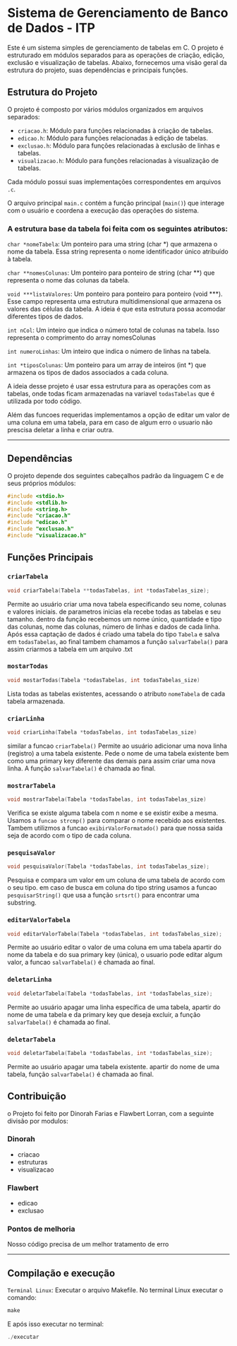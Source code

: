 # Sistema de Gerenciamento de Banco de Dados - ITP
Este é um sistema simples de gerenciamento de tabelas em C. O projeto é estruturado em módulos separados para as operações de criação, edição, exclusão e visualização de tabelas. Abaixo, fornecemos uma visão geral da estrutura do projeto, suas dependências e principais funções.

## Estrutura do Projeto

O projeto é composto por vários módulos organizados em arquivos separados:

- `criacao.h`: Módulo para funções relacionadas à criação de tabelas.
- `edicao.h`: Módulo para funções relacionadas à edição de tabelas.
- `exclusao.h`: Módulo para funções relacionadas à exclusão de linhas e tabelas.
- `visualizacao.h`: Módulo para funções relacionadas à visualização de tabelas.

Cada módulo possui suas implementações correspondentes em arquivos `.c`.

O arquivo principal `main.c` contém a função principal (`main()`) que interage com o usuário e coordena a execução das operações do sistema.

### A estrutura base da tabela foi feita com os seguintes atributos:

`char *nomeTabela`: Um ponteiro para uma string (char *) que armazena o nome da tabela. Essa string representa o nome identificador único atribuído à tabela.

`char **nomesColunas`: Um ponteiro para ponteiro de string (char **) que representa o nome das colunas da tabela.

`void ***listaValores`: Um ponteiro para ponteiro para ponteiro (void ***). Esse campo representa uma estrutura multidimensional que armazena os valores das células da tabela. A ideia é que esta estrutura possa acomodar diferentes tipos de dados. 

`int nCol`: Um inteiro que indica o número total de colunas na tabela. Isso representa o comprimento do array nomesColunas

`int numeroLinhas`: Um inteiro que indica o número de linhas na tabela. 

`int *tiposColunas`: Um ponteiro para um array de inteiros (int *) que armazena os tipos de dados associados a cada coluna.

A ideia desse projeto é usar essa estrutura para as operações com as tabelas, onde todas ficam armazenadas na variavel `todasTabelas` que é utilizada por todo código.

Além das funcoes requeridas implementamos a opção de editar um valor de uma coluna em uma tabela, para em caso de algum erro o usuario não prescisa deletar a linha e criar outra. 


***


## Dependências

O projeto depende dos seguintes cabeçalhos padrão da linguagem C e de seus próprios módulos:

```c
#include <stdio.h>
#include <stdlib.h>
#include <string.h>
#include "criacao.h"
#include "edicao.h"
#include "exclusao.h"
#include "visualizacao.h"
```

## Funções Principais
### `criarTabela` 
```c
void criarTabela(Tabela **todasTabelas, int *todasTabelas_size);
```
Permite ao usuário criar uma nova tabela especificando seu nome, colunas e valores iniciais. de parametros inicias ela recebe todas as tabelas e seu tamanho. dentro da função recebemos um nome único, quantidade e tipo das colunas, nome das colunas, número de linhas e dados de cada linha. Após essa captação de dados é criado uma tabela do tipo `Tabela` e salva em `todasTabelas`, ao final tambem chamamos a função `salvarTabela()` para assim criarmos a tabela em um arquivo .txt

  
### `mostarTodas` 
```c
void mostarTodas(Tabela *todasTabelas, int todasTabelas_size)
```
Lista todas as tabelas existentes, acessando o atributo `nomeTabela` de cada tabela armazenada.


### `criarLinha`
```c
void criarLinha(Tabela *todasTabelas, int todasTabelas_size)
```
similar a funcao `criarTabela()` Permite ao usuário adicionar uma nova linha (registro) a uma tabela existente. Pede o nome de uma tabela existente bem como uma primary key diferente das demais para assim criar uma nova linha. A função `salvarTabela()` é chamada ao final.


### `mostrarTabela` 
```c
void mostrarTabela(Tabela *todasTabelas, int todasTabelas_size)
```
Verifica se existe alguma tabela com n nome e se existir exibe a mesma. Usamos a `funcao strcmp()` para comparar o nome recebido aos existentes. Tambem utilizmos a funcao `exibirValorFormatado()` para que nossa saida seja de acordo com o tipo de cada coluna.

### `pesquisaValor` 
```c
void pesquisaValor(Tabela *todasTabelas, int todasTabelas_size);
```
Pesquisa e compara um valor em um coluna de uma tabela de acordo com o seu tipo. em caso de busca em coluna do tipo string usamos a funcao `pesquisarString()` que usa a função `srtsrt()` para encontrar uma substring.
 
### `editarValorTabela` 
```c
void editarValorTabela(Tabela *todasTabelas, int todasTabelas_size);
```
Permite ao usuário editar o valor de uma coluna em uma tabela apartir  do nome da tabela e do sua primary key (única), o usuario pode editar algum valor, a funcao `salvarTabela()` é chamada ao final.

### `deletarLinha`
```c
void deletarTabela(Tabela *todasTabelas, int *todasTabelas_size);
```
Permite ao usuário apagar uma linha específica de uma tabela, apartir do nome de uma tabela e da primary key que deseja excluir, a função `salvarTabela()` é chamada ao final.

### `deletarTabela` 
```c
void deletarTabela(Tabela *todasTabelas, int *todasTabelas_size);
```
Permite ao usuário apagar uma tabela existente. apartir do nome de uma tabela, função `salvarTabela()` é chamada ao final.

## Contribuição
o Projeto foi feito por Dinorah Farias e Flawbert Lorran, com a seguinte divisão por modulos:

### Dinorah
* criacao
* estruturas
* visualizacao

### Flawbert
* edicao
* exclusao

### Pontos de melhoria
Nosso código precisa de um melhor tratamento de erro


***


## Compilação e execução
`Terminal Linux`: Executar o arquivo Makefile. No terminal Linux executar o comando:
```c
make
```
E após isso executar no terminal:
```c
./executar
```
